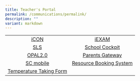 ```yaml
---
title: Teacher's Portal
permalink: /communications/permalink/
description: ""
variant: markdown
---
```

|  |  | 
| :----------: | :----------:| 
|[iCON](https://icon.moe.edu.sg/)|[iEXAM](https://iexams.moe.gov.sg/xe/login.do)|
| [SLS](https://vle.learning.moe.edu.sg/login) | [School Cockpit](https://schoolcockpit.moe.gov.sg/) |  
| [OPAL2.0](https://opal2.moe.edu.sg/) |[Parents Gateway](https://pg.moe.edu.sg/)|
|[SC mobile](https://scmobile.moe.edu.sg/)|         [Resource Booking System](https://rbs.avero-tech.com/login.html)|
[Temperature Taking Form](https://form.gov.sg/65964d46fec9850012839740)|

